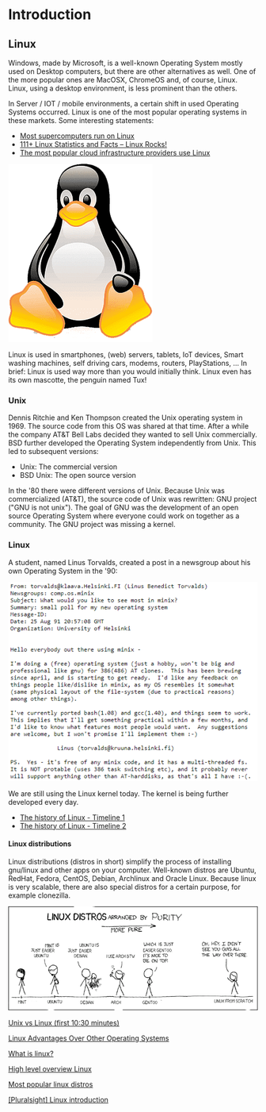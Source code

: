 # Introduction

## Linux
Windows, made by Microsoft, is a well-known Operating System mostly used on Desktop computers, but there are other alternatives as well. One of the more popular ones are MacOSX, ChromeOS and, of course, Linux. Linux, using a desktop environment, is less prominent than the others.

In Server / IOT / mobile environments, a certain shift in used Operating Systems occurred. Linux is one of the most popular operating systems in these markets. Some interesting statements:
* [Most supercomputers run on Linux](https://www.top500.org/statistics/details/osfam/1/)
* [111+ Linux Statistics and Facts – Linux Rocks!](https://webtribunal.net/blog/linux-statistics/)
* [The most popular cloud infrastructure providers use Linux](https://www.linuxfoundation.org/blog/how-amazon-web-services-uses-linux-and-open-source/)

![tux right](../images/tux.png)

Linux is used in smartphones, (web) servers, tablets, IoT devices, Smart washing machines, self driving cars, modems, routers, PlayStations, ... In brief: Linux is used way more than you would initially think. Linux even has its own mascotte, the penguin named Tux!

### Unix
Dennis Ritchie and Ken Thompson created the Unix operating system in 1969. The source code from this OS was shared at that time. After a while the company AT&T Bell Labs decided they wanted to sell Unix commercially. BSD further developed the Operating System independently from Unix. This led to subsequent versions:
* Unix: The commercial version
* BSD Unix: The open source version

In the '80 there were different versions of Unix. Because Unix was commercialized (AT&T), the source code of Unix was rewritten: GNU project ("GNU is not unix"). The goal of GNU was the development of an open source Operating System where everyone could work on together as a community. The GNU project was missing a kernel.

### Linux
A student, named Linus Torvalds, created a post in a newsgroup about his own Operating System in the '90:

![linux](../images/01/linus.PNG)

We are still using the Linux kernel today. The kernel is being further developed every day.  

* [The history of Linux - Timeline 1](https://en.wikipedia.org/wiki/Linux#/media/File:Unix_timeline.en.svg)  
* [The history of Linux - Timeline 2](https://www.linuxbe.com/images/linux_events30.jpg)  


#### Linux distributions
Linux distributions (distros in short) simplify the process of installing gnu/linux and other apps on your computer. Well-known distros are Ubuntu, RedHat, Fedora, CentOS, Debian, Archlinux and Oracle Linux. Because linux is very scalable, there are also special distros for a certain purpose, for example clonezilla.

![distros](../images/01/distros.png)


<i class="fa-solid fa-film"></i> [Unix vs Linux (first 10:30 minutes)](https://www.youtube.com/watch?v=jowCUo_UGts)  

<i class="fa-solid fa-film"></i> [Linux Advantages Over Other Operating Systems](https://youtu.be/0FDQko4BXBI)   

<i class="fa-solid fa-film"></i>  [What is linux?](https://www.youtube.com/watch?v=zA3vmx0GaO8)

<i class="fa-solid fa-earth-europe"></i> [High level overview Linux](https://www.linux.com/what-is-linux/)

<i class="fa-solid fa-earth-europe"></i> [Most popular linux distros](https://distrowatch.com/dwres.php?resource=popularity)

<i class="fa-solid fa-film"></i> [[Pluralsight] Linux introduction](https://app.pluralsight.com/course-player?clipId=f23dd1fa-7766-49d0-9b6d-6530142b38c6)

